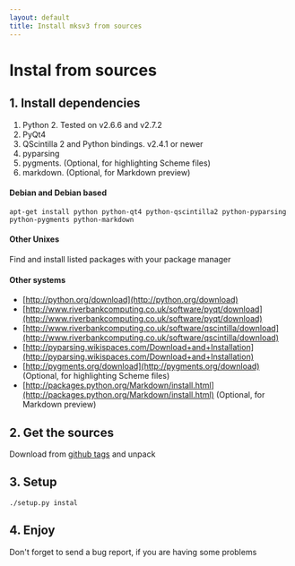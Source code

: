 ```yaml
---
layout: default
title: Install mksv3 from sources
---
```


# Instal from sources

## 1. Install dependencies
1. Python 2. Tested on v2.6.6 and v2.7.2
2. PyQt4
3. QScintilla 2 and Python bindings. v2.4.1 or newer
4. pyparsing
5. pygments. (Optional, for highlighting Scheme files)
6. markdown. (Optional, for Markdown preview)

#### Debian and Debian based

   `apt-get install python python-qt4 python-qscintilla2 python-pyparsing python-pygments python-markdown`
#### Other Unixes
   Find and install listed packages with your package manager
#### Other systems

* [http://python.org/download](http://python.org/download)
* [http://www.riverbankcomputing.co.uk/software/pyqt/download](http://www.riverbankcomputing.co.uk/software/pyqt/download)
* [http://www.riverbankcomputing.co.uk/software/qscintilla/download](http://www.riverbankcomputing.co.uk/software/qscintilla/download)
* [http://pyparsing.wikispaces.com/Download+and+Installation](http://pyparsing.wikispaces.com/Download+and+Installation)
* [http://pygments.org/download](http://pygments.org/download) (Optional, for highlighting Scheme files)
* [http://packages.python.org/Markdown/install.html](http://packages.python.org/Markdown/install.html) (Optional, for Markdown preview)

## 2. Get the sources

Download from [github tags](https://github.com/hlamer/mksv3/tags) and unpack

## 3. Setup
    
`./setup.py instal`

## 4. Enjoy
Don't forget to send a bug report, if you are having some problems
